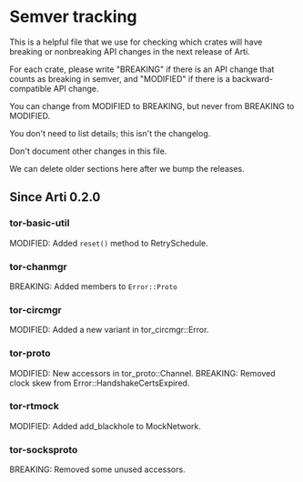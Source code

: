 # Semver tracking

This is a helpful file that we use for checking which crates will have
breaking or nonbreaking API changes in the next release of Arti.

For each crate, please write "BREAKING" if there is an API change that counts
as breaking in semver, and "MODIFIED" if there is a backward-compatible API
change.

You can change from MODIFIED to BREAKING, but never from BREAKING to
MODIFIED.

You don't need to list details; this isn't the changelog.

Don't document other changes in this file.

We can delete older sections here after we bump the releases.

## Since Arti 0.2.0

### tor-basic-util

MODIFIED: Added `reset()` method to RetrySchedule.

### tor-chanmgr

BREAKING: Added members to `Error::Proto`

### tor-circmgr

MODIFIED: Added a new variant in tor_circmgr::Error.

### tor-proto

MODIFIED: New accessors in tor_proto::Channel.
BREAKING: Removed clock skew from Error::HandshakeCertsExpired.

### tor-rtmock

MODIFIED: Added add_blackhole to MockNetwork.

### tor-socksproto

BREAKING: Removed some unused accessors.
